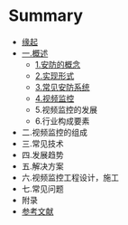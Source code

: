 # Summary

* [缘起](README.md)
* [一.概述](chapter1.md)
  * [1.安防的概念](chapter1/1an-fang-de-gai-nian.md)
  * [2.实现形式](chapter1/2shi-xian-xing-shi.md)
  * [3.常见安防系统](chapter1/3chang-jian-an-fang-xi-tong.md)
  * [4.视频监控](chapter1/4shi-pin-jian-kong.md)
  * 5.视频监控的发展
  * 6.行业构成要素
* 二.视频监控的组成
* 三.常见技术
* 四.发展趋势
* 五.解决方案
* 六.视频监控工程设计，施工
* 七.常见问题
* 附录
* [参考文献](can-kao-wen-xian.md)


